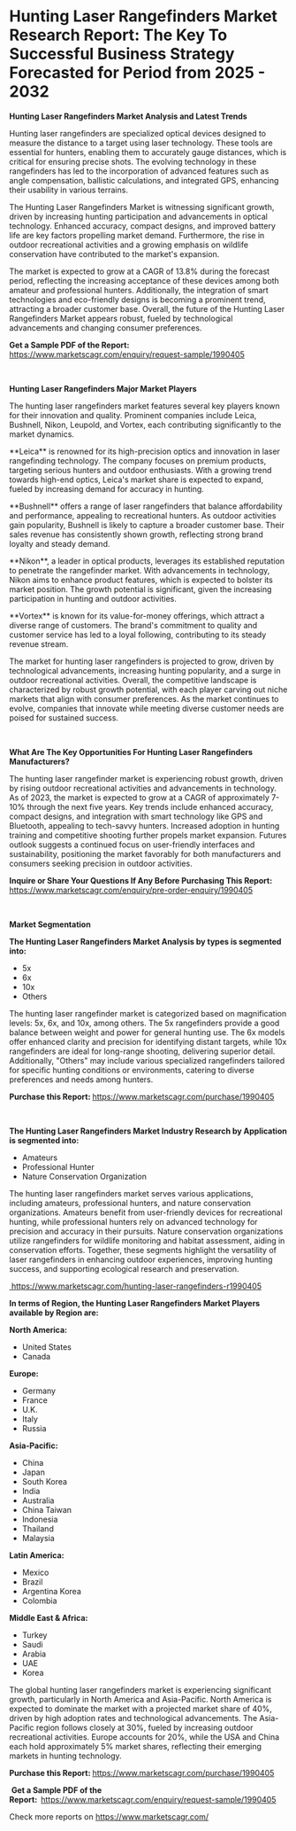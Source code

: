 <p><h1>Hunting Laser Rangefinders Market Research Report: The Key To Successful Business Strategy Forecasted for Period from 2025 - 2032</h1></p><p><strong>Hunting Laser Rangefinders Market Analysis and Latest Trends</strong></p>
<p><p>Hunting laser rangefinders are specialized optical devices designed to measure the distance to a target using laser technology. These tools are essential for hunters, enabling them to accurately gauge distances, which is critical for ensuring precise shots. The evolving technology in these rangefinders has led to the incorporation of advanced features such as angle compensation, ballistic calculations, and integrated GPS, enhancing their usability in various terrains.</p><p>The Hunting Laser Rangefinders Market is witnessing significant growth, driven by increasing hunting participation and advancements in optical technology. Enhanced accuracy, compact designs, and improved battery life are key factors propelling market demand. Furthermore, the rise in outdoor recreational activities and a growing emphasis on wildlife conservation have contributed to the market's expansion. </p><p>The market is expected to grow at a CAGR of 13.8% during the forecast period, reflecting the increasing acceptance of these devices among both amateur and professional hunters. Additionally, the integration of smart technologies and eco-friendly designs is becoming a prominent trend, attracting a broader customer base. Overall, the future of the Hunting Laser Rangefinders Market appears robust, fueled by technological advancements and changing consumer preferences.</p></p>
<p><strong>Get a Sample PDF of the Report:&nbsp;</strong> <a href="https://www.marketscagr.com/enquiry/request-sample/1990405?utm_campaign=2176&utm_medium=2&utm_source=Github&utm_content=ia&utm_term=02032025&utm_id=hunting-laser-rangefinders">https://www.marketscagr.com/enquiry/request-sample/1990405</a></p>
<p>&nbsp;</p>
<p><strong>Hunting Laser Rangefinders Major Market Players</strong></p>
<p><p>The hunting laser rangefinders market features several key players known for their innovation and quality. Prominent companies include Leica, Bushnell, Nikon, Leupold, and Vortex, each contributing significantly to the market dynamics.</p><p>**Leica** is renowned for its high-precision optics and innovation in laser rangefinding technology. The company focuses on premium products, targeting serious hunters and outdoor enthusiasts. With a growing trend towards high-end optics, Leica's market share is expected to expand, fueled by increasing demand for accuracy in hunting.</p><p>**Bushnell** offers a range of laser rangefinders that balance affordability and performance, appealing to recreational hunters. As outdoor activities gain popularity, Bushnell is likely to capture a broader customer base. Their sales revenue has consistently shown growth, reflecting strong brand loyalty and steady demand.</p><p>**Nikon**, a leader in optical products, leverages its established reputation to penetrate the rangefinder market. With advancements in technology, Nikon aims to enhance product features, which is expected to bolster its market position. The growth potential is significant, given the increasing participation in hunting and outdoor activities.</p><p>**Vortex** is known for its value-for-money offerings, which attract a diverse range of customers. The brand's commitment to quality and customer service has led to a loyal following, contributing to its steady revenue stream.</p><p>The market for hunting laser rangefinders is projected to grow, driven by technological advancements, increasing hunting popularity, and a surge in outdoor recreational activities. Overall, the competitive landscape is characterized by robust growth potential, with each player carving out niche markets that align with consumer preferences. As the market continues to evolve, companies that innovate while meeting diverse customer needs are poised for sustained success.</p></p>
<p>&nbsp;</p>
<p><strong>What Are The Key Opportunities For Hunting Laser Rangefinders Manufacturers?</strong></p>
<p><p>The hunting laser rangefinder market is experiencing robust growth, driven by rising outdoor recreational activities and advancements in technology. As of 2023, the market is expected to grow at a CAGR of approximately 7-10% through the next five years. Key trends include enhanced accuracy, compact designs, and integration with smart technology like GPS and Bluetooth, appealing to tech-savvy hunters. Increased adoption in hunting training and competitive shooting further propels market expansion. Futures outlook suggests a continued focus on user-friendly interfaces and sustainability, positioning the market favorably for both manufacturers and consumers seeking precision in outdoor activities.</p></p>
<p><strong>Inquire or Share Your Questions If Any Before Purchasing This Report:</strong> <a href="https://www.marketscagr.com/enquiry/pre-order-enquiry/1990405?utm_campaign=2176&utm_medium=2&utm_source=Github&utm_content=ia&utm_term=02032025&utm_id=hunting-laser-rangefinders">https://www.marketscagr.com/enquiry/pre-order-enquiry/1990405</a></p>
<p>&nbsp;</p>
<p><strong>Market Segmentation</strong></p>
<p><strong>The Hunting Laser Rangefinders Market Analysis by types is segmented into:</strong></p>
<p><ul><li>5x</li><li>6x</li><li>10x</li><li>Others</li></ul></p>
<p><p>The hunting laser rangefinder market is categorized based on magnification levels: 5x, 6x, and 10x, among others. The 5x rangefinders provide a good balance between weight and power for general hunting use. The 6x models offer enhanced clarity and precision for identifying distant targets, while 10x rangefinders are ideal for long-range shooting, delivering superior detail. Additionally, "Others" may include various specialized rangefinders tailored for specific hunting conditions or environments, catering to diverse preferences and needs among hunters.</p></p>
<p><strong>Purchase this Report:&nbsp;</strong><a href="https://www.marketscagr.com/purchase/1990405?utm_campaign=2176&utm_medium=2&utm_source=Github&utm_content=ia&utm_term=02032025&utm_id=hunting-laser-rangefinders">https://www.marketscagr.com/purchase/1990405</a></p>
<p>&nbsp;</p>
<p><strong>The Hunting Laser Rangefinders Market Industry Research by Application is segmented into:</strong></p>
<p><ul><li>Amateurs</li><li>Professional Hunter</li><li>Nature Conservation Organization</li></ul></p>
<p><p>The hunting laser rangefinders market serves various applications, including amateurs, professional hunters, and nature conservation organizations. Amateurs benefit from user-friendly devices for recreational hunting, while professional hunters rely on advanced technology for precision and accuracy in their pursuits. Nature conservation organizations utilize rangefinders for wildlife monitoring and habitat assessment, aiding in conservation efforts. Together, these segments highlight the versatility of laser rangefinders in enhancing outdoor experiences, improving hunting success, and supporting ecological research and preservation.</p></p>
<p><a href="https://www.marketscagr.com/hunting-laser-rangefinders-r1990405?utm_campaign=2176&utm_medium=2&utm_source=Github&utm_content=ia&utm_term=02032025&utm_id=hunting-laser-rangefinders">&nbsp;https://www.marketscagr.com/hunting-laser-rangefinders-r1990405</a></p>
<p><strong>In terms of Region, the Hunting Laser Rangefinders Market Players available by Region are:</strong></p>
<p>
    <p> <strong> North America: </strong>
        <ul>
            <li>United States</li>
            <li>Canada</li>
        </ul>
        </p> 
    <p> <strong> Europe: </strong>
        <ul>
            <li>Germany</li>
            <li>France</li>
            <li>U.K.</li>
            <li>Italy</li>
            <li>Russia</li>
        </ul>
        </p> 
    <p> <strong> Asia-Pacific: </strong>
        <ul>
            <li>China</li>
            <li>Japan</li>
            <li>South Korea</li>
            <li>India</li>
            <li>Australia</li>
            <li>China Taiwan</li>
            <li>Indonesia</li>
            <li>Thailand</li>
            <li>Malaysia</li>
        </ul>
        </p> 
    <p> <strong> Latin America: </strong>
        <ul>
            <li>Mexico</li>
            <li>Brazil</li>
            <li>Argentina Korea</li>
            <li>Colombia</li>
        </ul>
        </p> 
    <p> <strong> Middle East & Africa: </strong>
        <ul>
            <li>Turkey</li>
            <li>Saudi</li>
            <li>Arabia</li>
            <li>UAE</li>
            <li>Korea</li>
        </ul>
    </p>
    </p>
<p><p>The global hunting laser rangefinders market is experiencing significant growth, particularly in North America and Asia-Pacific. North America is expected to dominate the market with a projected market share of 40%, driven by high adoption rates and technological advancements. The Asia-Pacific region follows closely at 30%, fueled by increasing outdoor recreational activities. Europe accounts for 20%, while the USA and China each hold approximately 5% market shares, reflecting their emerging markets in hunting technology.</p></p>
<p><strong>Purchase this Report: </strong><a href="https://www.marketscagr.com/purchase/1990405?utm_campaign=2176&utm_medium=2&utm_source=Github&utm_content=ia&utm_term=02032025&utm_id=hunting-laser-rangefinders">https://www.marketscagr.com/purchase/1990405</a></p>
<p>&nbsp;<strong>Get a Sample PDF of the Report:&nbsp;&nbsp;</strong><a href="https://www.marketscagr.com/enquiry/request-sample/1990405?utm_campaign=2176&utm_medium=2&utm_source=Github&utm_content=ia&utm_term=02032025&utm_id=hunting-laser-rangefinders">https://www.marketscagr.com/enquiry/request-sample/1990405</a></p>
<p><strong></strong></p>
<p>Check more reports on <a href="https://www.marketscagr.com/?utm_campaign=2176&utm_medium=2&utm_source=Github&utm_content=ia&utm_term=02032025&utm_id=hunting-laser-rangefinders">https://www.marketscagr.com/</a></p>